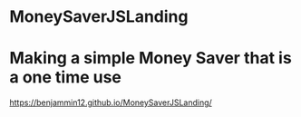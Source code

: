 # MoneySaverJSLanding
# Making a simple Money Saver that is a one time use
https://benjammin12.github.io/MoneySaverJSLanding/
